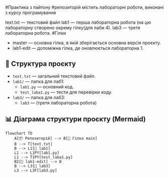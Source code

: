  #Практика з пайтону
#репозиторій містить лабораторні роботи, виконані з курсу програмування 

text.txt — текстовий файл
lab1 — перша лабораторна робота (на цю лабораторну створено окрему гілку(для лаби 4).
lab3 — третя лабораторна робота.
#Гілки
- master — основна гілка, в якій зберігається основна версія проєкту.
- lab1-edit — допоміжна гілка, де оновлюється лабораторна 1.
## 📁 Структура проєкту

- `text.txt` — загальний текстовий файл.
- `lab1/` — папка для лаб1:
  - `lab1.py` — основний код.
  - `test_laba1.py` — тести для перевірки коду.
- `lab3/` — папка для лаб3:
  - `lab3` — (третя лабораторна робота)

## 📊 Діаграма структури проєкту (Mermaid)

```mermaid
flowchart TD
    A[📦 Репозиторій] --> B[🌿 Гілка main]
    B --> T[text.txt]
    B --> L1[📁 lab1]
    L1 --> L1PY[lab1.py]
    L1 --> T1PY[test_laba1.py]
    B2[🌿 lab1-edit] --> B
    B --> L3[📁 lab3]
    L3 --> L3F[lab3.py]
